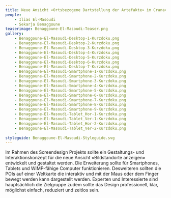 ```yaml
---
title: Neue Ansicht «Ortsbezogene Dartstellung der Artefakte» im Cranach Digital Archive
people:
    - Ilias El-Masoudi
    - Sekarja Benaggoune
teaserimage: Benaggoune-El-Masoudi-Teaser.png
gallery:
    - Benaggoune-El-Masoudi-Desktop-1-Kurzdoku.png
    - Benaggoune-El-Masoudi-Desktop-2-Kurzdoku.png
    - Benaggoune-El-Masoudi-Desktop-3-Kurzdoku.png
    - Benaggoune-El-Masoudi-Desktop-4-Kurzdoku.png
    - Benaggoune-El-Masoudi-Desktop-5-Kurzdoku.png
    - Benaggoune-El-Masoudi-Desktop-6-Kurzdoku.png
    - Benaggoune-El-Masoudi-Desktop-7-Kurzdoku.png
    - Benaggoune-El-Masoudi-Smartphone-1-Kurzdoku.png
    - Benaggoune-El-Masoudi-Smartphone-2-Kurzdoku.png
    - Benaggoune-El-Masoudi-Smartphone-3-Kurzdoku.png
    - Benaggoune-El-Masoudi-Smartphone-4-Kurzdoku.png
    - Benaggoune-El-Masoudi-Smartphone-5-Kurzdoku.png
    - Benaggoune-El-Masoudi-Smartphone-6-Kurzdoku.png
    - Benaggoune-El-Masoudi-Smartphone-7-Kurzdoku.png
    - Benaggoune-El-Masoudi-Smartphone-8-Kurzdoku.png
    - Benaggoune-El-Masoudi-Smartphone-9-Kurzdoku.png
    - Benaggoune-El-Masoudi-Tablet_Hor-1-Kurzdoku.png
    - Benaggoune-El-Masoudi-Tablet_Ver-1-Kurzdoku.png
    - Benaggoune-El-Masoudi-Tablet_Hor-2-Kurzdoku.png
    - Benaggoune-El-Masoudi-Tablet_Ver-2-Kurzdoku.png
    - 
styleguide: Benaggoune-El-Masoudi-Styleguide.svg
---
```


Im Rahmen des Screendesign Projekts sollte ein Gestaltungs- und Interaktionskonzept für die neue Ansicht «Bildstandorte anzeigen» entwickelt und gestaltet werden.
Die Erweiterung sollte für Smartphones, Tablets und WIMP-fähige Computer funktionieren. Desweiteren sollten die POIs auf einer Weltkarte die interaktiv und mit der Maus oder dem Finger bewegt werden kann dargestellt werden. Experten und Interessierte sind hauptsächlich die Zielgruppe zudem sollte das Design professionell, klar, möglichst einfach, reduziert und zeitlos sein.


